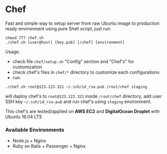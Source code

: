 # Chef

Fast and simple way to setup server from raw Ubuntu image to production ready environment using pure Shell script, just run:

```
chmod 777 chef.sh
./chef.sh [user@host] [key.pub] [/chef] [environment]
```

Usage:
* check file `chef/setup.sh` "Config" section and "Chef's" for customization
* check chef's files in `chef/*` directory to customize each configurations
* run:
```
./chef.sh root@123.123.321 ~/.ssh/id_rsa.pub /root/chef staging
```
will daploy chef's to `root@123.123.321` inside `/root/chef` directory, add user SSH key `~/.ssh/id_rsa.pub` and run chef's using `staging` environment.


This chef's are tested/applied on **AWS EC2** and **DigitalOcean Droplet** with Ubuntu 16.04 LTS
### Available Environments
* Node.js + Nginx
* Ruby on Rails + Passenger + Nginx